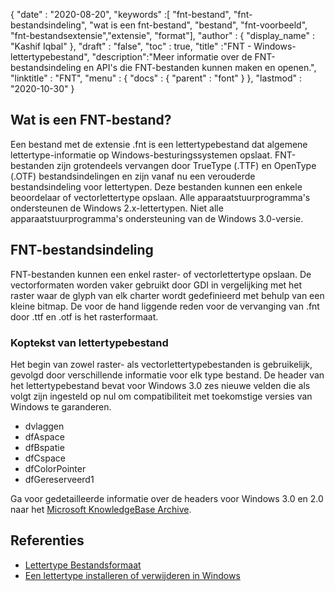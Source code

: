 {
  "date" : "2020-08-20",
  "keywords" :[ "fnt-bestand", "fnt-bestandsindeling", "wat is een fnt-bestand", "bestand", "fnt-voorbeeld", "fnt-bestandsextensie","extensie", "format"],
  "author" : {
    "display_name" : "Kashif Iqbal"
},
  "draft" : "false",
  "toc" : true,
  "title" :"FNT - Windows-lettertypebestand",
  "description":"Meer informatie over de FNT-bestandsindeling en API's die FNT-bestanden kunnen maken en openen.",
  "linktitle" : "FNT",
  "menu" : {
    "docs" : {
      "parent" : "font"
}
},
  "lastmod" : "2020-10-30"
}

## Wat is een FNT-bestand?

Een bestand met de extensie .fnt is een lettertypebestand dat algemene lettertype-informatie op Windows-besturingssystemen opslaat. FNT-bestanden zijn grotendeels vervangen door TrueType (.TTF) en OpenType (.OTF) bestandsindelingen en zijn vanaf nu een verouderde bestandsindeling voor lettertypen. Deze bestanden kunnen een enkele beoordelaar of vectorlettertype opslaan. Alle apparaatstuurprogramma's ondersteunen de Windows 2.x-lettertypen. Niet alle apparaatstuurprogramma's
ondersteuning van de Windows 3.0-versie.

## FNT-bestandsindeling

FNT-bestanden kunnen een enkel raster- of vectorlettertype opslaan. De vectorformaten worden vaker gebruikt door GDI in vergelijking met het raster waar de glyph van elk charter wordt gedefinieerd met behulp van een kleine bitmap. De voor de hand liggende reden voor de vervanging van .fnt door .ttf en .otf is het rasterformaat.

### Koptekst van lettertypebestand
Het begin van zowel raster- als vectorlettertypebestanden is gebruikelijk, gevolgd door verschillende informatie voor elk type bestand. De header van het lettertypebestand bevat voor Windows 3.0 zes nieuwe velden die als volgt zijn ingesteld op nul om compatibiliteit met toekomstige versies van Windows te garanderen.

* dvlaggen
* dfAspace
* dfBspatie
* dfCspace
* dfColorPointer
* dfGereserveerd1

Ga voor gedetailleerde informatie over de headers voor Windows 3.0 en 2.0 naar het [Microsoft KnowledgeBase Archive](https://jeffpar.github.io/kbarchive/kb/065/Q65123/).

## Referenties
* [Lettertype Bestandsformaat](https://jeffpar.github.io/kbarchive/kb/065/Q65123/)
* [Een lettertype installeren of verwijderen in Windows](https://support.microsoft.com/en-us/windows/how-to-install-or-remove-a-font-in-windows-f12d0657-2fc8-7613-c76f-88d043b334b8)

